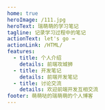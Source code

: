 ```yaml
---
home: true
heroImage: /111.jpg
heroText: 瑞萌萌的学习笔记
tagline: 记录学习过程中的笔记
actionText: let's go →
actionLink: /HTML/
features:
  - title: 个人介绍
    details: 前端攻城狮
  - title: 开发笔记
    details: 前端开发笔记
  - title: 讨论交流
    details: 欢迎前端开发互相交流
footer: 萌萌哒的瑞萌萌的个人博客
---
```

